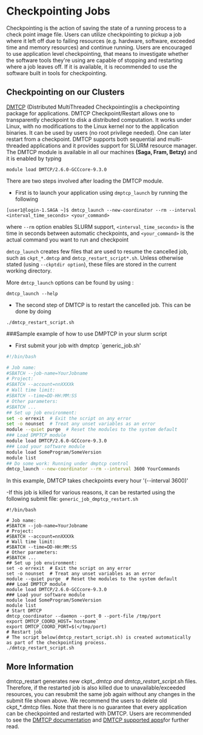 # Checkpointing Jobs

Checkpointing is the action of saving the state of a running process to a check point image file.
Users can utilize checkpointing to pickup a job where it left off due to failing resources (e.g. hardware,
software, exceeded time and memory resources) and continue running. 
Users are encouraged to use application level checkpointing, that means to investigate whether the software
tools they're using are capable of stopping and restarting where a job leaves off. If it is available, 
it is recommended to use the software built in tools for checkpointing.

## Checkpointing on our Clusters

[DMTCP](http://dmtcp.sourceforge.net) (Distributed MultiThreaded Checkpointing)is a checkpointing package for applications.
DMTCP Checkpoint/Restart allows one to transparently checkpoint to disk a distributed computation. It works under Linux, 
with no modifications to the Linux kernel nor to the application binaries. It can be used by users (no root privilege needed).
One can later restart from a checkpoint. DMTCP supports both sequential and multi-threaded applications and it provides support 
for SLURM resource manager. 
The DMTCP module is available in all our machines **(Saga, Fram, Betzy)** and it is enabled by typing 

```module load DMTCP/2.6.0-GCCcore-9.3.0``` 

  There are two steps involved after loading the DMTCP module.

- First is to launch your application using `dmptcp_launch` by running the following

```[user1@login-1.SAGA ~]$ dmtcp_launch --new-coordinator --rm --interval <interval_time_seconds> <your_command>```

where `--rm` option enables SLURM support, `<interval_time_seconds>` is the time in seconds between automatic checkpoints, 
and `<your_command>` is the actual command you want to run and checkpoint

`dmtcp_launch` creates few files that are used to resume the cancelled job, such as `ckpt_*.dmtcp` and `dmtcp_restart_script*.sh`.
 Unless otherwise stated (using `--ckptdir option`), these files are stored in the current working directory.
 
 More `dmtcp_launch` options can be found by using :

```dmtcp_launch --help```

- The second step of DMTCP is to restart the cancelled job. This can be done by doing 

```./dmtcp_restart_script.sh```

###Sample example of how to use DMPTCP in your slurm script

- First submit your job with dmptcp `generic_job.sh' 

```bash
#!/bin/bash

# Job name:
#SBATCH --job-name=YourJobname
# Project:
#SBATCH --account=nnXXXXk
# Wall time limit:
#SBATCH --time=DD-HH:MM:SS
# Other parameters:
#SBATCH ...
## Set up job environment:
set -o errexit  # Exit the script on any error
set -o nounset  # Treat any unset variables as an error
module --quiet purge  # Reset the modules to the system default
### Load DMPTCP module 
module load DMTCP/2.6.0-GCCcore-9.3.0
### Load your software module
module load SomeProgram/SomeVersion
module list
## Do some work: Running under dmptcp control 
dmtcp_launch --new-coordinator --rm --interval 3600 YourCommands 
```

In this example, DMTCP takes checkpoints every hour '(--interval 3600)'

-If this job is killed for various reasons, it can be restarted using the following submit file: `generic_job_dmptcp_restart.sh`

```
#!/bin/bash

# Job name:
#SBATCH --job-name=YourJobname
# Project:
#SBATCH --account=nnXXXXk
# Wall time limit:
#SBATCH --time=DD-HH:MM:SS
# Other parameters:
#SBATCH ...
## Set up job environment:
set -o errexit  # Exit the script on any error
set -o nounset  # Treat any unset variables as an error
module --quiet purge  # Reset the modules to the system default
### Load DMPTCP module
module load DMTCP/2.6.0-GCCcore-9.3.0
### Load your software module
module load SomeProgram/SomeVersion
module list
# Start DMTCP
dmtcp_coordinator --daemon --port 0 --port-file /tmp/port
export DMTCP_COORD_HOST=`hostname`
export DMTCP_COORD_PORT=$(</tmp/port)
# Restart job 
# The script below(dmtcp_restart_script.sh) is created automatically as part of the checkpointing process.
./dmtcp_restart_script.sh
```

## More Information

dmtcp_restart generates new ckpt_*.dmtcp and dmtcp_restart_script*.sh files.
Therefore, if the restarted job is also killed due to unavailable/exceeded resources,
you can resubmit the same job again without any changes in the submit file shown above.
We recommend the users to delete  old ckpt_*.dmtcp files. 
Note that there is no guarantee that every application can be checkpointed and restarted with DMTCP.
Users are recommended to see the [DMTCP documentation](http://dmtcp.sourceforge.net/) and 
[DMTCP supported apps](http://dmtcp.sourceforge.net/supportedApps.html#xwindow)for further read.
